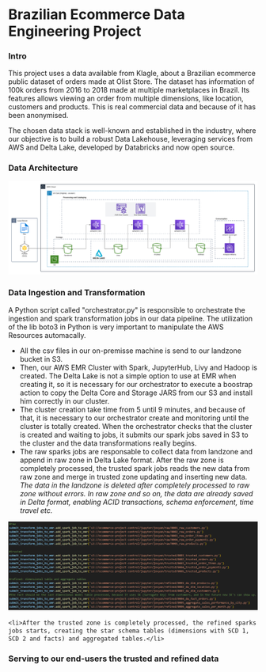 # Brazilian Ecommerce Data Engineering Project
### Intro
<p>
This project uses a data available from Klagle, about a Brazilian ecommerce public dataset of orders made at Olist Store. The dataset has information of 100k orders from 2016 to 2018 made at multiple marketplaces in Brazil. Its features allows viewing an order from multiple dimensions, like location, customers and products. This is real commercial data and because of it has been anonymised.
</p>
<p>
The chosen data stack is well-known and established in the industry, where our objective is to build a robust Data Lakehouse, leveraging services from AWS and Delta Lake, developed by Databricks and now open source.
</p>

### Data Architecture
![Project Architecture](imgs/aws_data_architecture.png)

### Data Ingestion and Transformation
<p>
A Python script called "orchestrator.py" is responsible to orchestrate the ingestion and spark transformation jobs in our data pipeline. The utilization of the lib boto3 in Python is very important to manipulate the AWS Resources automacally.
</p>
<ul>
    <li>All the csv files in our on-premisse machine is send to our landzone bucket in S3.</li>
    <li>Then, our AWS EMR Cluster with Spark, JupyterHub, Livy and Hadoop is created. The Delta Lake is not a simple option to use at EMR when creating it, so it is necessary for our orchestrator to execute a boostrap action to copy the Delta Core and Storage JARS from our S3 and install him correctly in our cluster.</li>
    <li>The cluster creation take time from 5 until 9 minutes, and because of that, it is necessary to our orchestrator create and monitoring until the cluster is totally created. When the orchestrator checks that the cluster is created and waiting to jobs, it submits our spark jobs saved in S3 to the cluster and the data transformations really begins.
    </li>
    <li> The raw sparks jobs are responsable to collect data from landzone and append in raw zone in Delta Lake format. After the raw zone is completely processed, the trusted spark jobs reads the new data from raw zone and merge in trusted zone updating and inserting new data. </li>
    <i>The data in the landzone is deleted after completely processed to raw zone without errors.</i>
    <i>In raw zone and so on, the data are already saved in Delta format, enabling ACID transactions, schema enforcement, time travel etc.</i>
</ul>

![Spark Jobs](imgs/emr_spark_jobs.png)

    <li>After the trusted zone is completely processed, the refined sparks jobs starts, creating the star schema tables (dimensions with SCD 1, SCD 2 and facts) and aggregated tables.</li>




### Serving to our end-users the trusted and refined data
<p>

</p>